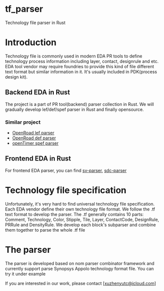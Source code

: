 # tf_parser
Technology file parser in Rust

# Introduction
Technology file is commonly used in modern EDA PR tools to define technology process information including layer, contact, designrule and etc. EDA tool vendor may require foundries to provide this kind of file different text format but similar information in it. It's usually included in PDK(process design kit).

## Backend EDA in Rust
The project is a part of PR tool(backend) parser collection in Rust. We will gradually develop lef/def/spef parser in Rust and finally opensource. 

### Similar project
 * [OpenRoad lef parser](https://github.com/The-OpenROAD-Project/lef)
 * [OpenRoad def parser](https://github.com/The-OpenROAD-Project/def)
 * [openTimer spef parser](https://github.com/OpenTimer/Parser-SPEF)

## Frontend EDA in Rust
For frontend EDA parser, you can find [sv-parser](https://github.com/dalance/sv-parser), [sdc-parser](https://github.com/dalance/sdc-parser)

# Technology file specification
Unfortunately, it's very hard to find universal technology file specification. Each EDA vendor define their own technology file format. We follow the .tf text format to develop the parser. 
The .tf generally contains 10 parts: Comment, Technology, Color, Stipple, Tile, Layer, ContactCode, DesignRule, PRRule and DensityRule. We develop each block's subparser and combine them together to parse the whole .tf file

# The parser

The parser is developed based on nom parser combinator framework and currently support parse Synopsys Appolo technology format file. You can try it under example

If you are interested in our work, please contact [xuzhenyutc@icloud.com]
